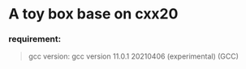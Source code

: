 # A toy box base on cxx20

### requirement:
> gcc version: gcc version 11.0.1 20210406 (experimental) (GCC) 
